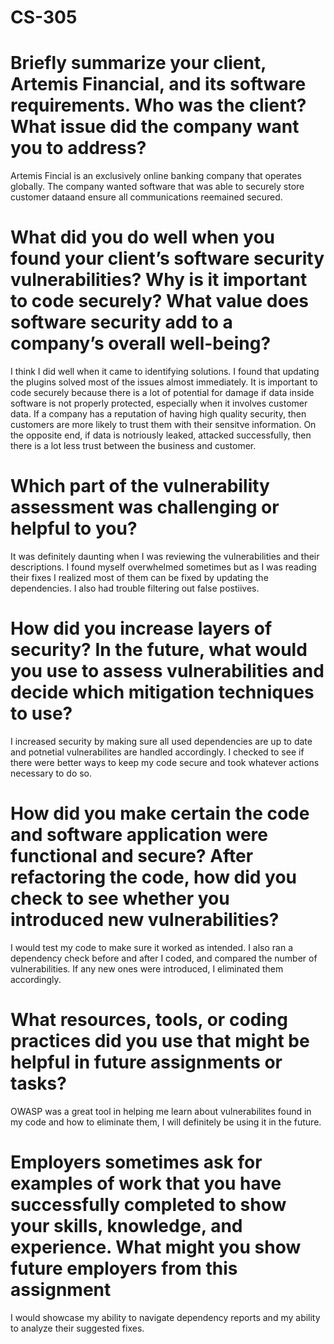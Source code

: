 # CS-305

# Briefly summarize your client, Artemis Financial, and its software requirements. Who was the client? What issue did the company want you to address?
Artemis Fincial is an exclusively online banking company that operates globally. The company wanted software that was able to securely store customer dataand ensure all communications reemained secured.

# What did you do well when you found your client’s software security vulnerabilities? Why is it important to code securely? What value does software security add to a company’s overall well-being?
I think I did well when it came to identifying solutions. I found that updating the plugins solved most of the issues almost immediately. It is important to code securely because there is a lot of potential for damage if data inside software is not properly protected, especially when it involves customer data. If a company has a reputation of having high quality security, then customers are more likely to trust them with their sensitve information. On the opposite end, if data is notriously leaked, attacked successfully, then there is a lot less trust between the business and customer.

# Which part of the vulnerability assessment was challenging or helpful to you?
It was definitely daunting when I was reviewing the vulnerabilities and their descriptions. I found myself overwhelmed sometimes but as I was reading their fixes I realized most of them can be fixed by updating the dependencies. I also had trouble filtering out false postiives.

# How did you increase layers of security? In the future, what would you use to assess vulnerabilities and decide which mitigation techniques to use?
I increased security by making sure all used dependencies are up to date and potnetial vulnerabilites are handled accordingly. I checked to see if there were better ways to keep my code secure and took whatever actions necessary to do so.

# How did you make certain the code and software application were functional and secure? After refactoring the code, how did you check to see whether you introduced new vulnerabilities?
I would test my code to make sure it worked as intended. I also ran a dependency check before and after I coded, and compared the number of vulnerabilities. If any new ones were introduced, I eliminated them accordingly.

# What resources, tools, or coding practices did you use that might be helpful in future assignments or tasks?
OWASP was a great tool in helping me learn about vulnerabilites found in my code and how to eliminate them, I will definitely be using it in the future.

# Employers sometimes ask for examples of work that you have successfully completed to show your skills, knowledge, and experience. What might you show future employers from this assignment
I would showcase my ability to navigate dependency reports and my ability to analyze their suggested fixes.
